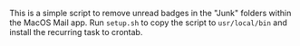 This is a simple script to remove unread badges in the "Junk" folders within the MacOS Mail app.  Run `setup.sh` to copy the script to `usr/local/bin` and install the recurring task to crontab.
